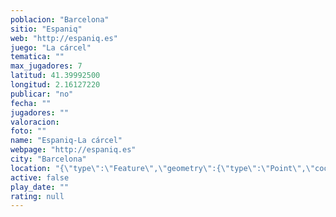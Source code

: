 ```yaml
---
poblacion: "Barcelona"
sitio: "Espaniq"
web: "http://espaniq.es"
juego: "La cárcel"
tematica: ""
max_jugadores: 7
latitud: 41.39992500
longitud: 2.16127220
publicar: "no"
fecha: ""
jugadores: ""
valoracion: 
foto: ""
name: "Espaniq-La cárcel"
webpage: "http://espaniq.es"
city: "Barcelona"
location: "{\"type\":\"Feature\",\"geometry\":{\"type\":\"Point\",\"coordinates\":[2.1612722,41.399925]}}"
active: false
play_date: ""
rating: null
---
```

